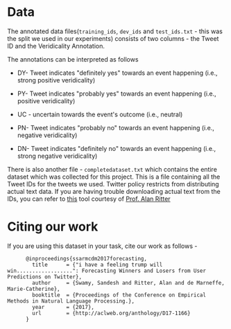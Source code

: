 # Data

The annotated data files(`training_ids`, `dev_ids` and `test_ids.txt` - this was the split we used in our experiments) consists of two columns - the Tweet ID and the Veridicality Annotation. 


The annotations can be interpreted as follows
   
   
   
   * DY- Tweet indicates "definitely yes" towards an event happening (i.e., strong positive veridicality)
   
   
   
   * PY- Tweet indicates "probably yes" towards an event happening (i.e., positive veridicality)
   
   
   
   * UC - uncertain towards the event's outcome (i.e., neutral)
   
   
   
   * PN- Tweet indicates "probably no" towards an event happening (i.e., negative veridicality)
   
   
   
   * DN- Tweet indicates "definitely no" towards an event happening (i.e., strong negative veridicality)
   
   
There is also another file - `completedataset.txt` which contains the entire dataset which was collected for this project. This is a file containing all the Tweet IDs for the tweets we used. Twitter policy restricts from distributing actual text data. If you are having trouble downloading actual text from the IDs, you can refer to [this](https://github.com/aritter/twitter_download) tool courtesy of [Prof. Alan Ritter](https://aritter.github.io)
   
# Citing our work

If you are using this dataset in your task, cite our work as follows -
          
          
          
          @inproceedings{ssarmcdm2017forecasting,
  	        title      = {"i have a feeling trump will win..................": Forecasting Winners and Losers from User Predictions on Twitter},
  	        author     = {Swamy, Sandesh and Ritter, Alan and de Marneffe, Marie-Catherine},
  	        booktitle  = {Proceedings of the Conference on Empirical Methods in Natural Language Processing.},
  	        year       = {2017},
  	        url        = {http://aclweb.org/anthology/D17-1166}
  	      }
 
